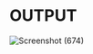 # OUTPUT

![Screenshot (674)](https://user-images.githubusercontent.com/98829965/161313588-fe9d75cd-3421-4337-8b50-9fecf03bc6ae.png)
